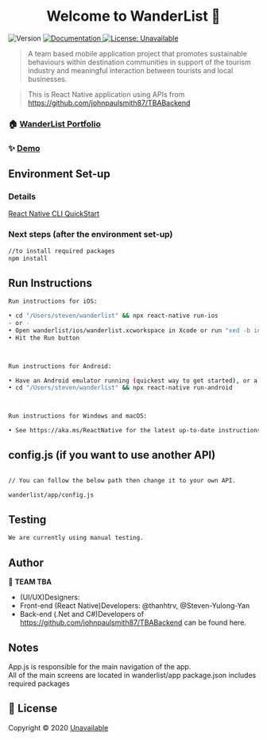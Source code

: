 <h1 align="center">Welcome to WanderList 👋</h1>
<p>
  <img alt="Version" src="https://img.shields.io/badge/version-MVP 1.0-blue.svg?cacheSeconds=2592000" />
  <a href="Unavailable" target="_blank">
    <img alt="Documentation" src="https://img.shields.io/badge/documentation-yes-brightgreen.svg" />
  </a>
  <a href="Unavailable" target="_blank">
    <img alt="License: Unavailable" src="https://img.shields.io/badge/License-Unavailable-yellow.svg" />
  </a>
</p>

> A team based mobile application project that promotes sustainable behaviours within destination communities in support of the tourism industry and meaningful interaction between tourists and local businesses.

> This is React Native application using APIs from https://github.com/johnpaulsmith87/TBABackend

### 🏠 [WanderList Portfolio](https://www.canva.com/design/DAELA9o_tRU/cPwpaAc-JIVPDULueluXZQ/edit)

### ✨ [Demo](https://drive.google.com/file/d/1l0vEDDZ3__mJtioTxPF10MYEuaadrz-p/view)

## Environment Set-up
### Details

[React Native CLI QuickStart](https://reactnative.dev/docs/environment-setup)

### Next steps (after the environment set-up)
```sh
//to install required packages
npm install
```

## Run Instructions

```sh
Run instructions for iOS:

• cd "/Users/steven/wanderlist" && npx react-native run-ios
- or -
• Open wanderlist/ios/wanderlist.xcworkspace in Xcode or run "xed -b ios"
• Hit the Run button



Run instructions for Android:

• Have an Android emulator running (quickest way to get started), or a device connected.
• cd "/Users/steven/wanderlist" && npx react-native run-android



Run instructions for Windows and macOS:

• See https://aka.ms/ReactNative for the latest up-to-date instructions.
```
## config.js (if you want to use another API)
```sh

// You can follow the below path then change it to your own API.

wanderlist/app/config.js

```

## Testing

```sh
We are currently using manual testing.
```

## Author

👤 **TEAM TBA**

* (UI/UX)Designers: 
* Front-end (React Native)Developers: @thanhtrv, @Steven-Yulong-Yan
* Back-end (.Net and C#)Developers of https://github.com/johnpaulsmith87/TBABackend can be found here.
<!--
* Github: [@Unavailable](https://github.com/Unavailable)
-->

## Notes

App.js is responsible for the main navigation of the app.<br>
All of the main screens are located in wanderlist/app
package.json includes required packages

## 📝 License

Copyright © 2020 [Unavailable](https://github.com/Unavailable)
